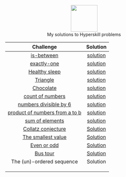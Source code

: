 <p align="center">
    <a href="https://www.hackerrank.com/rockey5520">
        <img height=85 src="https://res.cloudinary.com/rockey5520/image/upload/v1586966945/logos/jetbrains-variant-2_mvvihi.png">
    </a>
    <br>My solutions to Hyperskill problems
</p>

|                          Challenge                           |                           Solution                           |
| :----------------------------------------------------------: | :----------------------------------------------------------: |
| [is-between](https://github.com/rockey5520/hyperskill-java/blob/master/Problems/Is%20between/task.html) | [solution](https://github.com/rockey5520/hyperskill-java/blob/master/Problems/Is%20between/src/Main.java) |
| [exactly-one](https://github.com/rockey5520/hyperskill-java/blob/master/Problems/Exactly%20one%20parameter%20is%20positive/task.html) | [solution](https://github.com/rockey5520/hyperskill-java/blob/master/Problems/Exactly%20one%20parameter%20is%20positive/src/Main.java) |
| [Healthy sleep](https://github.com/rockey5520/hyperskill-java/blob/master/Problems/Healthy%20sleep/task.html) | [solution](https://github.com/rockey5520/hyperskill-java/blob/master/Problems/Healthy%20sleep/src/Main.java) |
| [Triangle](https://github.com/rockey5520/hyperskill-java/blob/master/Problems/Triangle/task.html) | [solution](https://github.com/rockey5520/hyperskill-java/blob/master/Problems/Triangle/src/Main.java) |
| [Chocolate](https://github.com/rockey5520/hyperskill-java/blob/master/Problems/Chocolate/task.html) | [solution](https://github.com/rockey5520/hyperskill-java/blob/master/Problems/Chocolate/src/Main.java) |
| [count of numbers](https://github.com/rockey5520/hyperskill-java/blob/master/Problems/The%20count%20of%20numbers%20divisible%20by%20N/task.html) | [solution](https://github.com/rockey5520/hyperskill-java/blob/master/Problems/The%20count%20of%20numbers%20divisible%20by%20N/src/Main.java) |
| [numbers divisible by 6](https://github.com/rockey5520/hyperskill-java/blob/master/Problems/Numbers%20divisible%20by%20six/task.html) | [solution](https://github.com/rockey5520/hyperskill-java/blob/master/Problems/Numbers%20divisible%20by%20six/src/Main.java) |
| [product of numbers from a to b](https://github.com/rockey5520/hyperskill-java/blob/master/Problems/The%20product%20of%20numbers%20from%20a%20to%20b/task.html) | [solution](https://github.com/rockey5520/hyperskill-java/blob/master/Problems/The%20product%20of%20numbers%20from%20a%20to%20b/src/Main.java) |
| [sum of elements](https://github.com/rockey5520/hyperskill-java/blob/master/Problems/The%20sum%20of%20elements/task.html) | [solution](https://github.com/rockey5520/hyperskill-java/blob/master/Problems/The%20sum%20of%20elements/src/Main.java) |
| [Collatz conjecture](https://github.com/rockey5520/hyperskill-java/blob/master/Problems/Collatz%20conjecture/task.html) | [Solution](https://github.com/rockey5520/hyperskill-java/blob/master/Problems/Collatz%20conjecture/src/Main.java) |
| [The smallest value](https://github.com/rockey5520/hyperskill-java/blob/master/Problems/The%20smallest%20value/task.html) | [Solution](https://github.com/rockey5520/hyperskill-java/blob/master/Problems/The%20smallest%20value/src/Main.java) |
| [Even or odd](https://github.com/rockey5520/hyperskill-java/blob/master/Problems/Even%20or%20odd/task.html) | [Solution](https://github.com/rockey5520/hyperskill-java/blob/master/Problems/Even%20or%20odd/src/Main.java) |
| [Bus tour](https://github.com/rockey5520/hyperskill-java/blob/master/Problems/Bus%20tour/task.html) | [Solution](https://github.com/rockey5520/hyperskill-java/blob/master/Problems/Bus%20tour/src/Main.java) |
|                  The (un)-ordered sequence                   |                           Solution                           |
|                                                              |                                                              |
|                                                              |                                                              |
|                                                              |                                                              |

